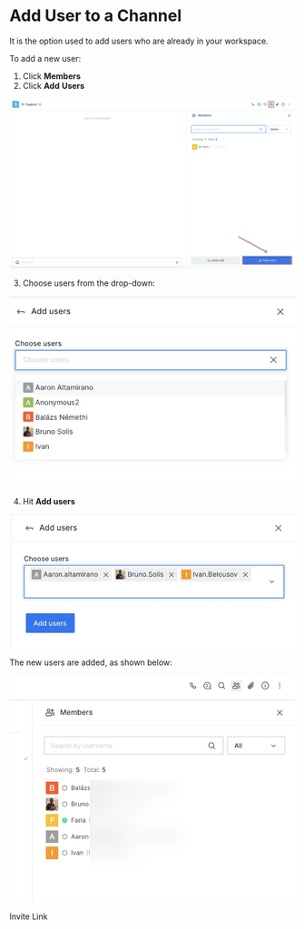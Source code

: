 # Add User to a Channel

It is the option used to add users who are already in your workspace. 

To add a new user:

1. Click **Members**
2. Click **Add** **Users**

![](../../../../../.gitbook/assets/image%20%28399%29.png)

3. Choose users from the drop-down:

![](../../../../../.gitbook/assets/image%20%28343%29.png)

4. Hit **Add users**

![](../../../../../.gitbook/assets/image%20%28391%29.png)

The new users are added,  as shown below:

![](../../../../../.gitbook/assets/image%20%28396%29.png)

Invite Link

